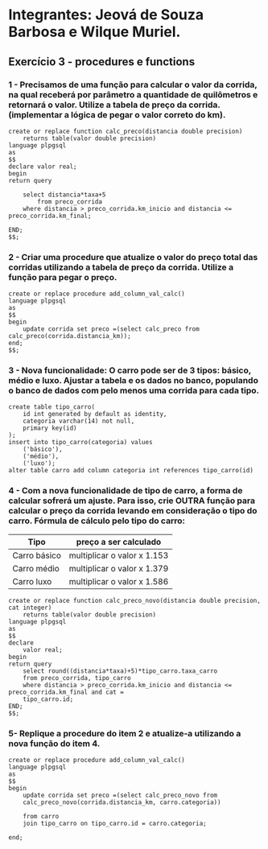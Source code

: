 # Integrantes: Jeová de Souza Barbosa e Wilque Muriel.

## Exercício 3 - procedures e functions

### 1 - Precisamos de uma função para calcular o valor da corrida, na qual receberá por parâmetro a quantidade de quilômetros e retornará o valor. Utilize a tabela de preço da corrida. (implementar a lógica de pegar o valor correto do km).

    create or replace function calc_preco(distancia double precision)
        returns table(valor double precision)
    language plpgsql
    as
    $$
    declare valor real;
    begin
    return query
    
        select distancia*taxa+5
            from preco_corrida
        where distancia > preco_corrida.km_inicio and distancia <= preco_corrida.km_final;
    
    END;
    $$;

### 2 - Criar uma procedure que atualize o valor do preço total das corridas utilizando a tabela de preço da corrida. Utilize a função para pegar o preço.

    create or replace procedure add_column_val_calc()
    language plpgsql
    as
    $$
    begin
        update corrida set preco =(select calc_preco from calc_preco(corrida.distancia_km));
    end;
    $$;

### 3 - Nova funcionalidade: O carro pode ser de 3 tipos: básico, médio e luxo. Ajustar a tabela e os dados no banco, populando o banco de dados com pelo menos uma corrida para cada tipo.

    create table tipo_carro(
        id int generated by default as identity,
        categoria varchar(14) not null,
        primary key(id)
    );
    insert into tipo_carro(categoria) values
        ('básico'),
        ('médio'),
        ('luxo');
    alter table carro add column categoria int references tipo_carro(id)

### 4 - Com a nova funcionalidade de tipo de carro, a forma de calcular sofrerá um ajuste. Para isso, crie OUTRA função para calcular o preço da corrida levando em consideração o tipo do carro. Fórmula de cálculo pelo tipo do carro:
|Tipo        |  preço a ser calculado      |
|------------|-----------------------------|
|Carro básico|  multiplicar o valor x 1.153|
|Carro médio |  multiplicar o valor x 1.379|
|Carro luxo  |  multiplicar o valor x 1.586|

    create or replace function calc_preco_novo(distancia double precision, cat integer)
        returns table(valor double precision)
    language plpgsql
    as
    $$
    declare
        valor real;
    begin
    return query
        select round((distancia*taxa)+5)*tipo_carro.taxa_carro
        from preco_corrida, tipo_carro
        where distancia > preco_corrida.km_inicio and distancia <= preco_corrida.km_final and cat =
        tipo_carro.id;
    END;
    $$;

### 5- Replique a procedure do item 2 e atualize-a utilizando a nova função do item 4.

    create or replace procedure add_column_val_calc()
    language plpgsql
    as
    $$
    begin
        update corrida set preco =(select calc_preco_novo from
        calc_preco_novo(corrida.distancia_km, carro.categoria))
    
        from carro
        join tipo_carro on tipo_carro.id = carro.categoria;
    
    end;